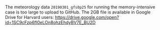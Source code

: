 The meteorology data `20190301_gfs0p25` for running the memory-intensive case is too large to upload to GitHub. The 2GB file is available in Google Drive for Harvard users: https://drive.google.com/open?id=1SC9cFzp6fI0eLOn8ohzEhdyBV7E_BU2D